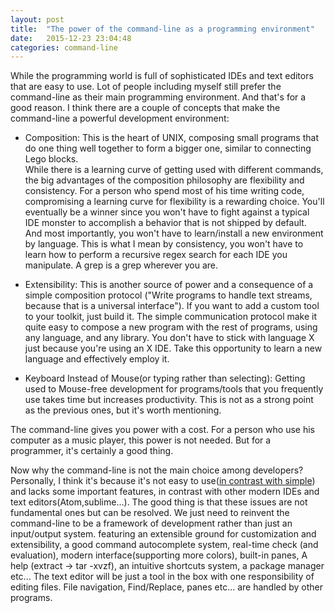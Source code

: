 ```yaml
---
layout: post
title:  "The power of the command-line as a programming environment"
date:   2015-12-23 23:04:48
categories: command-line
---
```

While the programming world is full of sophisticated IDEs and text editors that are easy to use. Lot of people including myself still prefer the command-line as their main programming environment. And that's for a good reason. I think there are a couple of concepts that make the command-line a  powerful development environment:

- Composition: This is the heart of UNIX, composing small programs that do one thing well together to form a bigger one, similar to connecting Lego blocks.  
While there is a learning curve of getting used with different commands, the big advantages of the composition philosophy  are flexibility and consistency. For a person who spend most of his time writing code, compromising a learning curve for flexibility is a rewarding choice. You'll eventually be a winner since you won't have to fight against a typical IDE monster to accomplish a behavior that is not shipped by default. And most importantly, you won't have to learn/install a new environment by language. This is what I mean by consistency, you won't have to learn how to perform a recursive regex search for each IDE you manipulate. A grep is a grep wherever you are.

- Extensibility: This is another source of power and a consequence of a simple composition protocol ("Write programs to handle text streams, because that is a universal interface"). If you want to add a custom tool to your toolkit, just build it. The simple communication protocol make it quite easy to compose a new program with the rest of programs, using any language, and any library. You don't have to stick with language X just because you're using an X IDE. Take this opportunity to learn a new language and effectively employ it.

- Keyboard Instead of Mouse(or typing rather than selecting): Getting used to Mouse-free development for programs/tools that you frequently use takes time but increases productivity. This is not as a strong point as the previous ones, but it's worth mentioning.

The command-line gives you power with a cost. For a person who use his computer as a music player, this power is not needed. But for a programmer, it's certainly a good thing.

Now why the command-line is not the main choice among developers? Personally, I think it's because it's not easy to use([in contrast with simple](http://www.infoq.com/presentations/Simple-Made-Easy)) and lacks some important features, in contrast with other modern IDEs and text editors(Atom,sublime...). The good thing is that these issues are not fundamental ones but can be resolved. We just need to reinvent the command-line to be a framework of development rather than just an input/output system. featuring an extensible ground for customization and extensibility, a good command autocomplete system, real-time check (and evaluation), modern interface(supporting more colors), built-in panes, A help (extract -> tar -xvzf), an intuitive shortcuts system, a package manager etc...
The text editor will be just a tool in the box with one responsibility of editing files. File navigation, Find/Replace, panes etc... are handled by other programs.
